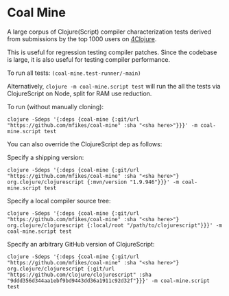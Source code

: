 # Coal Mine

A large corpus of Clojure(Script) compiler characterization tests derived from submissions by 
the top 1000 users on [4Clojure](http://www.4clojure.com).

This is useful for regression testing compiler patches. Since the codebase is large, it is also 
useful for testing compiler performance.

To run all tests: `(coal-mine.test-runner/-main)`

Alternatively, `clojure -m coal-mine.script test` will run the all the tests via ClojureScript on Node, split for 
RAM use reduction.

To run (without manually cloning):

```
clojure -Sdeps '{:deps {coal-mine {:git/url "https://github.com/mfikes/coal-mine" :sha "<sha here>"}}}' -m coal-mine.script test
```

You can also override the ClojureScript dep as follows:

Specify a shipping version:

```
clojure -Sdeps '{:deps {coal-mine {:git/url "https://github.com/mfikes/coal-mine" :sha "<sha here>"} org.clojure/clojurescript {:mvn/version "1.9.946"}}}' -m coal-mine.script test
```

Specify a local compiler source tree:

```
clojure -Sdeps '{:deps {coal-mine {:git/url "https://github.com/mfikes/coal-mine" :sha "<sha here>"} org.clojure/clojurescript {:local/root "/path/to/clojurescript"}}}' -m coal-mine.script test
```

Specify an arbitrary GitHub version of ClojureScript:

```
clojure -Sdeps '{:deps {coal-mine {:git/url "https://github.com/mfikes/coal-mine" :sha "<sha here>"} org.clojure/clojurescript {:git/url "https://github.com/clojure/clojurescript" :sha "9ddd356d344aa1ebf9bd9443dd36a1911c92d32f"}}}' -m coal-mine.script test
```
